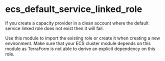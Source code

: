 # ecs_default_service_linked_role

If you create a capacity provider in a clean account where the default service linked role does not exist then it will fail.

Use this module to import the existing role or create it when creating a new environment. Make sure that your ECS cluster module depends on this module as TerraForm is not able to derive an explicit dependency on this role.
